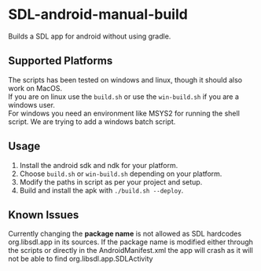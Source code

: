 # SDL-android-manual-build
Builds a SDL app for android without using gradle.

## Supported Platforms
The scripts has been tested on windows and linux, though it should also work on MacOS.  
If you are on linux use the `build.sh` or use the `win-build.sh` if you are a windows user.  
For windows you need an environment like MSYS2 for running the shell script. We are trying to add a windows batch script.

## Usage
1. Install the android sdk and ndk for your platform.
2. Choose `build.sh` or `win-build.sh` depending on your platform.
3. Modify the paths in script as per your project and setup.
4. Build and install the apk with `./build.sh --deploy`.


## Known Issues
Currently changing the **package name** is not allowed as SDL hardcodes org.libsdl.app in its sources. If the package name is modified either through the scripts or directly in the AndroidManifest.xml the app will crash as it will not be able to find org.libsdl.app.SDLActivity
